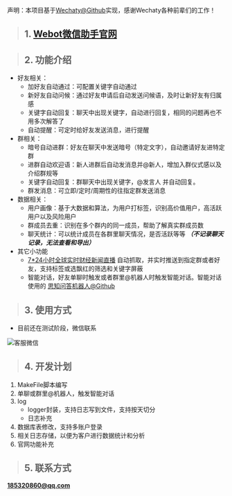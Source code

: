 声明：本项目基于[Wechaty@Github](https://github.com/wechaty/wechaty)实现，感谢Wechaty各种前辈们的工作！
> ## 1. [Webot微信助手官网](http://webot.cc/)  

> ## 2. 功能介绍
- 好友相关：
    - 加好友自动通过：可配置关键字自动通过
    - 新好友自动问候：通过好友申请后自动发送问候语，及时让新好友有归属感
    - 关键字自动回复：聊天中出现关键字，自动进行回复，相同的问题再也不用多次解答了
    - 自动提醒：可定时给好友发送消息，进行提醒
- 群相关：
    - 暗号自动进群：好友在聊天中发送暗号（特定文字），自动邀请好友进特定群
    - 进群自动欢迎语：新人进群后自动发消息并@新人，增加入群仪式感以及介绍群规等
    - 关键字自动回复：群聊天中出现关键字，@发言人 并自动回复。
    - 群发消息：可立即/定时/周期性的往指定群发送消息
- 数据相关：
    - 用户画像：基于大数据和算法，为用户打标签，识别高价值用户，高活跃用户以及风险用户
    - 群成员去重：识别在多个群内的同一成员，帮助了解真实群成员数
    - 聊天统计：可以统计成员在各群里聊天情况，是否活跃等等 ***（不记录聊天记录，无法查看和导出）***
- 其它小功能
    - [7\*24小时全球实时财经新闻直播](http://finance.sina.com.cn/7x24/)  自动抓取，并实时推送到指定群或者好友，支持标签或选飘红的筛选和关键字屏蔽
    - 智能对话，好友单聊时触发或者群里@机器人时触发智能对话。智能对话使用的 [思知问答机器人@Github](https://github.com/ownthink/robot/)

> ## 3. 使用方式
- 目前还在测试阶段，微信联系  

![客服微信](https://user-images.githubusercontent.com/74540195/133200931-68f18654-9aed-47a2-b7c2-6e80809cc11f.png)

> ## 4. 开发计划
1. MakeFile脚本编写
2. 单聊或群里@机器人，触发智能对话
3. log
    - logger封装，支持日志写到文件，支持按天切分
    - 日志补充
4. 数据库表修改，支持多账户登录
5. 相关日志存储，以便为客户进行数据统计和分析
6. 官网功能补充

> ## 5. 联系方式
**185320860@qq.com**



